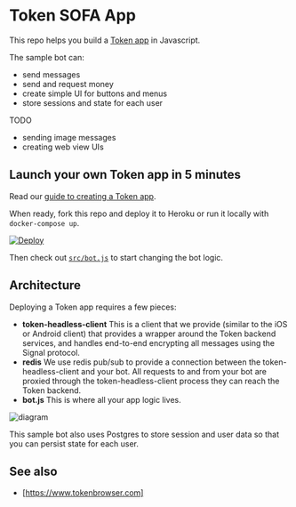 # Token SOFA App

This repo helps you build a [Token app](https://www.tokenbrowser.com) in Javascript.

The sample bot can:

* send messages
* send and request money
* create simple UI for buttons and menus
* store sessions and state for each user

TODO

* sending image messages
* creating web view UIs

## Launch your own Token app in 5 minutes

Read our [guide to creating a Token app](http://developers.tokenbrowser.com/docs/creating-a-token-app).

When ready, fork this repo and deploy it to Heroku or run it locally with `docker-compose up`.

[![Deploy](https://www.herokucdn.com/deploy/button.svg)](https://heroku.com/deploy)

Then check out [`src/bot.js`](src/bot.js) to start changing the bot logic.

## Architecture

Deploying a Token app requires a few pieces:

* **token-headless-client**
  This is a client that we provide (similar to the iOS or Android client) that provides a wrapper around the Token backend services, and handles end-to-end encrypting all messages using the Signal protocol.
* **redis**
  We use redis pub/sub to provide a connection between the token-headless-client and your bot. All requests to and from your bot are proxied through the token-headless-client process they can reach the Token backend.
* **bot.js**
  This is where all your app logic lives.

![diagram](http://i.imgur.com/7aLwv0S.png)

This sample bot also uses Postgres to store session and user data so that you can persist state for each user.

## See also

* [https://www.tokenbrowser.com]
